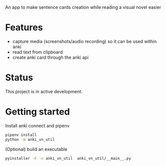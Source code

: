 An app to make sentence cards creation while reading a visual novel easier

# Features

- capture media (screenshots/audio recording) so it can be used within anki
- read text from clipboard
- create anki card through the anki api

# Status

This project is in active development.

# Getting started

Install anki connect and pipenv

```bash
pipenv install
python -m anki_vn_util
```

(Optional) build an executable

```bash
pyinstaller -F -n anki_vn_util  anki_vn_util/__main__.py
```